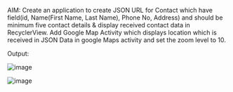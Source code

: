 AIM: Create an application to create JSON URL for Contact which have field(id, Name(First Name, Last Name), Phone No, Address) and should be minimum five contact details & display received contact data in RecyclerView.
Add Google Map Activity which displays location which is received in JSON Data in google Maps activity and set the zoom level to 10.

Output:

![image](https://github.com/Rutul5440/MAD_Practical-10_21012011148/assets/121927117/2acbabc8-36cf-4332-9afc-b17773d69a13)

![image](https://github.com/Rutul5440/MAD_Practical-10_21012011148/assets/121927117/c205df41-57b3-4dc1-b17c-8409516f9ea3)
